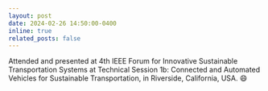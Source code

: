 ```yaml
---
layout: post
date: 2024-02-26 14:50:00-0400
inline: true
related_posts: false
---
```


Attended and presented at 4th IEEE Forum for Innovative Sustainable Transportation Systems at Technical Session 1b: Connected and Automated Vehicles for Sustainable Transportation, in Riverside, California, USA. :smile: